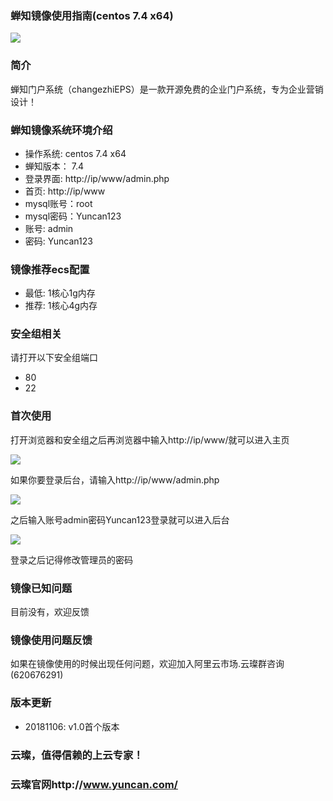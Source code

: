 ### 蝉知镜像使用指南(centos 7.4 x64)

![](https://upload-images.jianshu.io/upload_images/3778244-4c85dc0ae3f89d30.png?imageMogr2/auto-orient/strip%7CimageView2/2/w/1240)


### 简介

蝉知门户系统（changezhiEPS）是一款开源免费的企业门户系统，专为企业营销设计！

### 蝉知镜像系统环境介绍

- 操作系统: centos 7.4 x64
- 蝉知版本： 7.4
- 登录界面: http://ip/www/admin.php
- 首页: http://ip/www
- mysql账号：root
- mysql密码：Yuncan123
- 账号: admin
- 密码: Yuncan123

### 镜像推荐ecs配置

- 最低: 1核心1g内存
- 推荐: 1核心4g内存

### 安全组相关

请打开以下安全组端口

- 80
- 22

### 首次使用

打开浏览器和安全组之后再浏览器中输入http://ip/www/就可以进入主页

![](https://upload-images.jianshu.io/upload_images/3778244-4ddf5bf60862bc8c.png?imageMogr2/auto-orient/strip%7CimageView2/2/w/1240)

如果你要登录后台，请输入http://ip/www/admin.php

![](https://upload-images.jianshu.io/upload_images/3778244-547b16a8545498a3.png?imageMogr2/auto-orient/strip%7CimageView2/2/w/1240)

之后输入账号admin密码Yuncan123登录就可以进入后台

![](https://upload-images.jianshu.io/upload_images/3778244-acd9761d1fba7447.png?imageMogr2/auto-orient/strip%7CimageView2/2/w/1240)

登录之后记得修改管理员的密码

### 镜像已知问题

目前没有，欢迎反馈

### 镜像使用问题反馈

如果在镜像使用的时候出现任何问题，欢迎加入阿里云市场.云璨群咨询(620676291)

### 版本更新

- 20181106: v1.0首个版本

### 云璨，值得信赖的上云专家！

### 云璨官网http://www.yuncan.com/